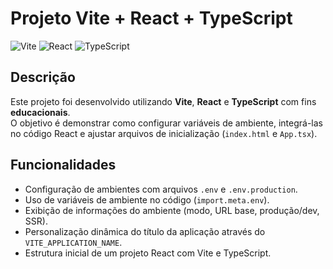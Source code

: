 # Projeto Vite + React + TypeScript

![Vite](https://img.shields.io/badge/Vite-Bundler-646CFF?style=flat-square&logo=vite)
![React](https://img.shields.io/badge/React-Biblioteca-61DAFB?style=flat-square&logo=react)
![TypeScript](https://img.shields.io/badge/TypeScript-Linguagem-3178C6?style=flat-square&logo=typescript)

## Descrição
Este projeto foi desenvolvido utilizando **Vite**, **React** e **TypeScript** com fins **educacionais**.  
O objetivo é demonstrar como configurar variáveis de ambiente, integrá-las no código React e ajustar arquivos de inicialização (`index.html` e `App.tsx`).  

## Funcionalidades
- Configuração de ambientes com arquivos `.env` e `.env.production`.
- Uso de variáveis de ambiente no código (`import.meta.env`).
- Exibição de informações do ambiente (modo, URL base, produção/dev, SSR).
- Personalização dinâmica do título da aplicação através do `VITE_APPLICATION_NAME`.
- Estrutura inicial de um projeto React com Vite e TypeScript.